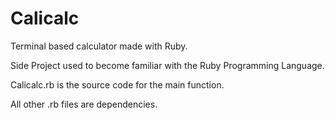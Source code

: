 # Calicalc

Terminal based calculator made with Ruby.

Side Project used to become familiar with the Ruby Programming Language.

Calicalc.rb is the source code for the main function.

All other .rb files are dependencies.
